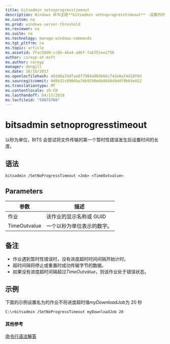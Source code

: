 ```yaml
---
title: bitsadmin setnoprogresstimeout
description: Windows 命令主题**bitsadmin setnoprogresstimeout** -设置的时间，以秒为单位，该服务尝试将文件传输后发生暂时性错误。
ms.custom: na
ms.prod: windows-server-threshold
ms.reviewer: na
ms.suite: na
ms.technology: manage-windows-commands
ms.tgt_pltfrm: na
ms.topic: article
ms.assetid: 7fac50d9-cc6b-46a4-a96f-fab751ee1756
author: coreyp-at-msft
ms.author: coreyp
manager: dongill
ms.date: 10/16/2017
ms.openlocfilehash: 45dd8a7ddfae877984a98db66c742e0af4d18f0d
ms.sourcegitcommit: 0d0b32c8986ba7db9536e0b8648d4ddf9b03e452
ms.translationtype: MT
ms.contentlocale: zh-CN
ms.lasthandoff: 04/17/2019
ms.locfileid: "59873768"
---
```

# <a name="bitsadmin-setnoprogresstimeout"></a>bitsadmin setnoprogresstimeout

以秒为单位，BITS 会尝试将文件传输的第一个暂时性错误发生后设置时间的长度。

## <a name="syntax"></a>语法

```
bitsadmin /SetNoProgressTimeout <Job> <TimeOutvalue>
```

## <a name="parameters"></a>Parameters

|参数|描述|
|---------|-----------|
|作业|该作业的显示名称或 GUID|
|TimeOutvalue|一个以秒为单位表示的数字。|

## <a name="remarks"></a>备注

-   作业遇到暂时性错误时，没有进度超时时间间隔开始计时。
-   超时间隔将停止或重置时成功传输字节的数据。
-   如果没有进度超时间隔超过*TimeOutvalue*，则该作业处于错误状态。

## <a name="BKMK_examples"></a>示例

下面的示例设置名为的作业不将进度超时值*myDownloadJob*为 20 秒
```
C:\>bitsadmin /SetNoProgressTimeout myDownloadJob 20
```

#### <a name="additional-references"></a>其他参考

[命令行语法解答](command-line-syntax-key.md)